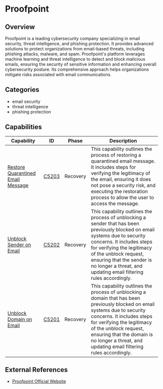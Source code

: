 # Proofpoint

## Overview

Proofpoint is a leading cybersecurity company specializing in email security, threat intelligence, and phishing protection. It provides advanced solutions to protect organizations from email-based threats, including phishing attacks, malware, and spam. Proofpoint's platform leverages machine learning and threat intelligence to detect and block malicious emails, ensuring the security of sensitive information and enhancing overall cybersecurity posture. Its comprehensive approach helps organizations mitigate risks associated with email communications.

## Categories

- email security
- threat intelligence
- phishing protection

## Capabilities

| Capability | ID | Phase | Description |
|------------|----|-------|-------------|
| [Restore Quarantined Email Message](C5203.md) | [C5203](../../capability/recovery/C5203.md) | Recovery | This capability outlines the process of restoring a quarantined email message. It includes steps for verifying the legitimacy of the email, ensuring it does not pose a security risk, and executing the restoration process to allow the user to access the message. |
| [Unblock Sender on Email](C5202.md) | [C5202](../../capability/recovery/C5202.md) | Recovery | This capability outlines the process of unblocking a sender that has been previously blocked on email systems due to security concerns. It includes steps for verifying the legitimacy of the unblock request, ensuring that the sender is no longer a threat, and updating email filtering rules accordingly. |
| [Unblock Domain on Email](C5201.md) | [C5201](../../capability/recovery/C5201.md) | Recovery | This capability outlines the process of unblocking a domain that has been previously blocked on email systems due to security concerns. It includes steps for verifying the legitimacy of the unblock request, ensuring that the domain is no longer a threat, and updating email filtering rules accordingly. |

## External References

- [Proofpoint Official Website](https://www.proofpoint.com/)